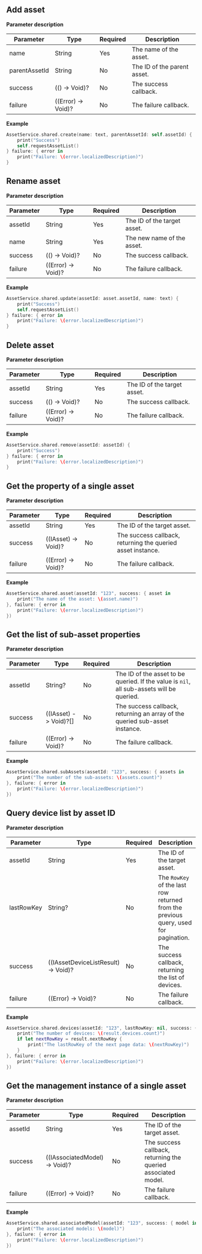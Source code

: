 ## Add asset

**Parameter description**

| Parameter | Type | Required | Description |
| --- | --- | --- | --- |
| name | String | Yes | The name of the asset. |
| parentAssetId | String | No | The ID of the parent asset. |
| success | (() -> Void)? | No | The success callback. |
| failure | ((Error) -> Void)? | No | The failure callback. |

**Example**

```swift
AssetService.shared.create(name: text, parentAssetId: self.assetId) {
    print("Success")
    self.requestAssetList()
} failure: { error in
    print("Failure: \(error.localizedDescription)")
}
```

## Rename asset

**Parameter description**

| Parameter | Type | Required | Description |
| --- | --- | --- | --- |
| assetId | String | Yes | The ID of the target asset. |
| name | String | Yes | The new name of the asset. |
| success | (() -> Void)? | No | The success callback. |
| failure | ((Error) -> Void)? | No | The failure callback. |

**Example**

```swift
AssetService.shared.update(assetId: asset.assetId, name: text) {
	print("Success")
    self.requestAssetList()
} failure: { error in
    print("Failure: \(error.localizedDescription)")
}
```

## Delete asset

**Parameter description**

| Parameter | Type | Required | Description |
| --- | --- | --- | --- |
| assetId | String | Yes | The ID of the target asset. |
| success | (() -> Void)? | No | The success callback. |
| failure | ((Error) -> Void)? | No | The failure callback. |

**Example**

```swift
AssetService.shared.remove(assetId: assetId) {
    print("Success")
} failure: { error in
    print("Failure: \(error.localizedDescription)")
}
```

## Get the property of a single asset

**Parameter description**

| Parameter | Type | Required | Description |
| --- | --- | --- | --- |
| assetId | String | Yes | The ID of the target asset. |
| success | ((IAsset) -> Void)? | No | The success callback, returning the queried asset instance. |
| failure | ((Error) -> Void)? | No | The failure callback. |

**Example**

```swift
AssetService.shared.asset(assetId: "123", success: { asset in
    print("The name of the asset: \(asset.name)")
}, failure: { error in
    print("Failure: \(error.localizedDescription)")
})
```

## Get the list of sub-asset properties

**Parameter description**

| Parameter | Type | Required | Description |
| --- | --- | --- | --- |
| assetId | String? | No | The ID of the asset to be queried. If the value is `nil`, all sub-assets will be queried. |
| success | ((IAsset) -> Void)?[] | No | The success callback, returning an array of the queried sub-asset instance. |
| failure | ((Error) -> Void)? | No | The failure callback. |

**Example**

```swift
AssetService.shared.subAssets(assetId: "123", success: { assets in
    print("The number of the sub-assets: \(assets.count)")
}, failure: { error in
    print("Failure: \(error.localizedDescription)")
})
```

## Query device list by asset ID

**Parameter description**

| Parameter | Type | Required | Description |
| --- | --- | --- | --- |
| assetId | String | Yes | The ID of the target asset. |
| lastRowKey | String? | No | The `RowKey` of the last row returned from the previous query, used for pagination. |
| success | ((IAssetDeviceListResult) -> Void)? | No | The success callback, returning the list of devices. |
| failure | ((Error) -> Void)? | No | The failure callback. |

**Example**

```swift
AssetService.shared.devices(assetId: "123", lastRowKey: nil, success: { result in
    print("The number of devices: \(result.devices.count)")
    if let nextRowKey = result.nextRowKey {
        print("The lastRowKey of the next page data: \(nextRowKey)")
    }
}, failure: { error in
    print("Failure: \(error.localizedDescription)")
})
```

## Get the management instance of a single asset

**Parameter description**

| Parameter | Type | Required | Description |
| --- | --- | --- | --- |
| assetId | String | Yes | The ID of the target asset. |
| success | ((IAssociatedModel) -> Void)? | No | The success callback, returning the queried associated model. |
| failure | ((Error) -> Void)? | No | The failure callback. |

**Example**

```swift
AssetService.shared.associatedModel(assetId: "123", success: { model in
    print("The associated models: \(model)")
}, failure: { error in
    print("Failure: \(error.localizedDescription)")
})
```
